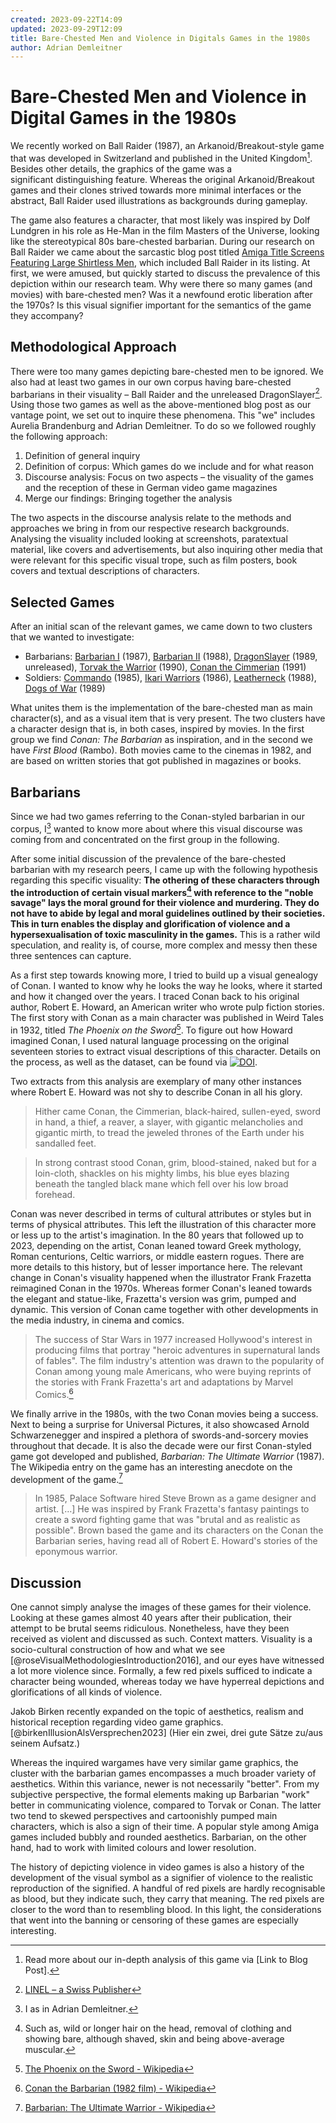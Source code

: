 ```yaml
---
created: 2023-09-22T14:09
updated: 2023-09-29T12:09
title: Bare-Chested Men and Violence in Digitals Games in the 1980s
author: Adrian Demleitner
---
```

# Bare-Chested Men and Violence in Digital Games in the 1980s

We recently worked on Ball Raider (1987), an Arkanoid/Breakout-style game that was developed in Switzerland and published in the United Kingdom[^1]. Besides other details, the graphics of the game was a significant distinguishing feature. Whereas the original Arkanoid/Breakout games and their clones strived towards more minimal interfaces or the abstract, Ball Raider used illustrations as backgrounds during gameplay.

The game also features a character, that most likely was inspired by Dolf Lundgren in his role as He-Man in the film Masters of the Universe, looking like the stereotypical 80s bare-chested barbarian. During our research on Ball Raider we came about the sarcastic blog post titled [Amiga Title Screens Featuring Large Shirtless Men](http://retrovania-vgjunk.blogspot.com/2015/09/amiga-title-screens-featuring-large.html), which included Ball Raider in its listing. At first, we were amused, but quickly started to discuss the prevalence of this depiction within our research team. Why were there so many games (and movies) with bare-chested men? Was it a newfound erotic liberation after the 1970s? Is this visual signifier important for the semantics of the game they accompany?

## Methodological Approach
There were too many games depicting bare-chested men to be ignored. We also had at least two games in our own corpus having bare-chested barbarians in their visuality – Ball Raider and the unreleased DragonSlayer[^2]. Using those two games as well as the above-mentioned blog post as our vantage point, we set out to inquire these phenomena. This "we" includes Aurelia Brandenburg and Adrian Demleitner. To do so we followed roughly the following approach:

1. Definition of general inquiry
2. Definition of corpus: Which games do we include and for what reason
3. Discourse analysis: Focus on two aspects – the visuality of the games and the reception of these in German video game magazines
4. Merge our findings: Bringing together the analysis

The two aspects in the discourse analysis relate to the methods and approaches we bring in from our respective research backgrounds. Analysing the visuality included looking at screenshots, paratextual material, like covers and advertisements, but also inquiring other media that were relevant for this specific visual trope, such as film posters, book covers and textual descriptions of characters.

## Selected Games
After an initial scan of the relevant games, we came down to two clusters that we wanted to investigate:

- Barbarians: [Barbarian I](https://www.mobygames.com/game/1033/death-sword/) (1987), [Barbarian II](https://www.mobygames.com/game/12167/axe-of-rage/) (1988), [DragonSlayer](https://research.swissdigitization.ch/?p=613) (1989, unreleased), [Torvak the Warrior](https://www.mobygames.com/game/54344/torvak-the-warrior/) (1990), [Conan the Cimmerian](https://www.mobygames.com/game/6182/conan-the-cimmerian/) (1991)
- Soldiers: [Commando](https://www.mobygames.com/game/1618/commando/) (1985), [Ikari Warriors](https://www.mobygames.com/game/6739/ikari-warriors/) (1986), [Leatherneck](https://www.mobygames.com/game/23105/leatherneck/) (1988), [Dogs of War](https://www.mobygames.com/game/16149/dogs-of-war/) (1989)

What unites them is the implementation of the bare-chested man as main character(s), and as a visual item that is very present. The two clusters have a character design that is, in both cases, inspired by movies. In the first group we find *Conan: The Barbarian* as inspiration, and in the second we have *First Blood* (Rambo). Both movies came to the cinemas in 1982, and are based on written stories that got published in magazines or books.

## Barbarians
Since we had two games referring to the Conan-styled barbarian in our corpus, I[^3] wanted to know more about where this visual discourse was coming from and concentrated on the first group in the following.

After some initial discussion of the prevalence of the bare-chested barbarian with my research peers, I came up with the following hypothesis regarding this specific visuality: **The othering of these characters through the introduction of certain visual markers[^4] with reference to the "noble savage" lays the moral ground for their violence and murdering. They do not have to abide by legal and moral guidelines outlined by their societies. This in turn enables the display and glorification of violence and a hypersexualisation of toxic masculinity in the games.** This is a rather wild speculation, and reality is, of course, more complex and messy then these three sentences can capture.

As a first step towards knowing more, I tried to build up a visual genealogy of Conan. I wanted to know why he looks the way he looks, where it started and how it changed over the years. I traced Conan back to his original author, Robert E. Howard, an American writer who wrote pulp fiction stories. The first story with Conan as a main character was published in Weird Tales in 1932, titled *The Phoenix on the Sword*[^5]. To figure out how Howard imagined Conan, I used natural language processing on the original seventeen stories to extract visual descriptions of this character. Details on the process, as well as the dataset, can be found via [![DOI](https://zenodo.org/badge/DOI/10.5281/zenodo.8320970.svg)](https://doi.org/10.5281/zenodo.8320970).

Two extracts from this analysis are exemplary of many other instances where Robert E. Howard was not shy to describe Conan in all his glory.

> Hither came Conan, the Cimmerian, black-haired, sullen-eyed, sword in hand, a thief, a reaver, a slayer, with gigantic melancholies and gigantic mirth, to tread the jeweled thrones of the Earth under his sandalled feet.

> In strong contrast stood Conan, grim, blood-stained, naked but for a loin-cloth, shackles on his mighty limbs, his blue eyes blazing beneath the tangled black mane which fell over his low broad forehead.

Conan was never described in terms of cultural attributes or styles but in terms of physical attributes. This left the illustration of this character more or less up to the artist's imagination. In the 80 years that followed up to 2023, depending on the artist, Conan leaned toward Greek mythology, Roman centurions, Celtic warriors, or middle eastern rogues. There are more details to this history, but of lesser importance here. The relevant change in Conan's visuality happened when the illustrator Frank Frazetta reimagined Conan in the 1970s. Whereas former Conan's leaned towards the elegant and statue-like, Frazetta's version was grim, pumped and dynamic. This version of Conan came together with other developments in the media industry, in cinema and comics.

> The success of Star Wars in 1977 increased Hollywood's interest in producing films that portray "heroic adventures in supernatural lands of fables". The film industry's attention was drawn to the popularity of Conan among young male Americans, who were buying reprints of the stories with Frank Frazetta's art and adaptations by Marvel Comics.[^6]

We finally arrive in the 1980s, with the two Conan movies being a success. Next to being a surprise for Universal Pictures, it also showcased Arnold Schwarzenegger and inspired a plethora of swords-and-sorcery movies throughout that decade. It is also the decade were our first Conan-styled game got developed and published, *Barbarian: The Ultimate Warrior* (1987). The Wikipedia entry on the game has an interesting anecdote on the development of the game.[^7]

> In 1985, Palace Software hired Steve Brown as a game designer and artist. […] He was inspired by Frank Frazetta's fantasy paintings to create a sword fighting game that was "brutal and as realistic as possible". Brown based the game and its characters on the Conan the Barbarian series, having read all of Robert E. Howard's stories of the eponymous warrior.

## Discussion
One cannot simply analyse the images of these games for their violence. Looking at these games almost 40 years after their publication, their attempt to be brutal seems ridiculous. Nonetheless, have they been received as violent and discussed as such. Context matters. Visuality is a socio-cultural construction of how and what we see [@roseVisualMethodologiesIntroduction2016], and our eyes have witnessed a lot more violence since. Formally, a few red pixels sufficed to indicate a character being wounded, whereas today we have hyperreal depictions and glorifications of all kinds of violence.

Jakob Birken recently expanded on the topic of aesthetics, realism and historical reception regarding video game graphics. [@birkenIllusionAlsVersprechen2023]  (Hier ein zwei, drei gute Sätze zu/aus seinem Aufsatz.)

Whereas the inquired wargames have very similar game graphics, the cluster with the barbarian games encompasses a much broader variety of aesthetics. Within this variance, newer is not necessarily "better". From my subjective perspective, the formal elements making up Barbarian "work" better in communicating violence, compared to Torvak or Conan. The latter two tend to skewed perspectives and cartoonishly pumped main characters, which is also a sign of their time. A popular style among Amiga games included bubbly and rounded aesthetics. Barbarian, on the other hand, had to work with limited colours and lower resolution.

The history of depicting violence in video games is also a history of the development of the visual symbol as a signifier of violence to the realistic reproduction of the signified. A handful of red pixels are hardly recognisable as blood, but they indicate such, they carry that meaning. The red pixels are closer to the word than to resembling blood. In this light, the considerations that went into the banning or censoring of these games are especially interesting.

[^1]: Read more about our in-depth analysis of this game via [Link to Blog Post].
[^2]: [LINEL – a Swiss Publisher](https://research.swissdigitization.ch/?p=613)
[^3]: I as in Adrian Demleitner.
[^4]: Such as, wild or longer hair on the head, removal of clothing and showing bare, although shaved, skin and being above-average muscular.
[^5]: [The Phoenix on the Sword - Wikipedia](https://en.wikipedia.org/wiki/The_Phoenix_on_the_Sword)
[^6]: [Conan the Barbarian (1982 film) - Wikipedia](https://en.wikipedia.org/wiki/Conan_the_Barbarian_(1982_film)#Background)
[^7]: [Barbarian: The Ultimate Warrior - Wikipedia](https://en.wikipedia.org/wiki/Barbarian:_The_Ultimate_Warrior#Development)
